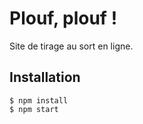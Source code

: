 # Plouf, plouf !

Site de tirage au sort en ligne.

## Installation

  ```shell
  $ npm install
  $ npm start
  ```
